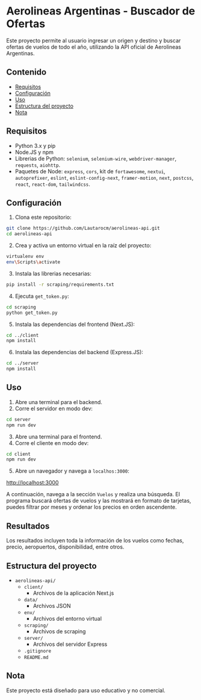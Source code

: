 # Aerolineas Argentinas - Buscador de Ofertas

Este proyecto permite al usuario ingresar un origen y destino y buscar ofertas de vuelos de todo el año, utilizando la API oficial de Aerolineas Argentinas.

## Contenido

- [Requisitos](#requisitos)
- [Configuración](#configuración)
- [Uso](#uso)
- [Estructura del proyecto](#estructura-del-proyecto)
- [Nota](#nota)

## Requisitos

- Python 3.x y pip
- Node.JS y npm
- Librerias de Python: `selenium`, `selenium-wire`, `webdriver-manager`, `requests`, `aiohttp`.
- Paquetes de Node: `express`, `cors`, kit de `fortawesome`, `nextui`, `autoprefixer`, `eslint`, `eslint-config-next`, `framer-motion`, `next`, `postcss`, `react`, `react-dom`, `tailwindcss`.

## Configuración

1. Clona este repositorio:

```sh
git clone https://github.com/Lautarocm/aerolineas-api.git
cd aerolineas-api
```

2. Crea y activa un entorno virtual en la raíz del proyecto:

```sh
virtualenv env
env\Scripts\activate
```

3. Instala las librerias necesarias:

```sh
pip install -r scraping/requirements.txt
```

4. Ejecuta `get_token.py`:

```sh
cd scraping
python get_token.py
```

5. Instala las dependencias del frontend (Next.JS):

```sh
cd ../client
npm install
```

6. Instala las dependencias del backend (Express.JS):

```sh
cd ../server
npm install
```

## Uso

1. Abre una terminal para el backend.
2. Corre el servidor en modo dev:

```sh
cd server
npm run dev
```

3. Abre una terminal para el frontend.
4. Corre el cliente en modo dev:

```sh
cd client
npm run dev
```

5. Abre un navegador y navega a `localhos:3000`:

[http://localhost:3000](http://localhost:3000)

A continuación, navega a la sección `Vuelos` y realiza una búsqueda. El programa buscará ofertas de vuelos y las mostrará en formato de tarjetas, puedes filtrar por meses y ordenar los precios en orden ascendente.

## Resultados

Los resultados incluyen toda la información de los vuelos como fechas, precio, aeropuertos, disponibilidad, entre otros.

## Estructura del proyecto

- `aerolineas-api/`
  - `client/`
    - Archivos de la aplicación Next.js
  - `data/`
    - Archivos JSON
  - `env/`
    - Archivos del entorno virtual
  - `scraping/`
    - Archivos de scraping
  - `server/`
    - Archivos del servidor Express
  - `.gitignore`
  - `README.md`

## Nota

Este proyecto está diseñado para uso educativo y no comercial.
